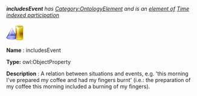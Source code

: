 ___includesEvent__ 
 has
 [Category:OntologyElement](../../Category/OntologyElement "Category:OntologyElement") 
 and is an
 [element of](../../Property/ElementOf "Property:ElementOf") 
[Time indexed participation](../../Submissions/Time_indexed_participation "Submissions:Time indexed participation")_




  





[![ObjectProperty](../public/images/thumb/c/c3/ObjectProperty.gif/45px-ObjectProperty.gif)](../../Image/ObjectProperty.gif "ObjectProperty")


__Name__ 
 : includesEvent
 



__Type:__ 
 owl:ObjectProperty
 



__Description__ 
 : A relation between situations and events, e.g. 'this morning I've prepared my coffee and had my fingers burnt' (i.e.: the preparation of my coffee this morning included a burning of my fingers).
